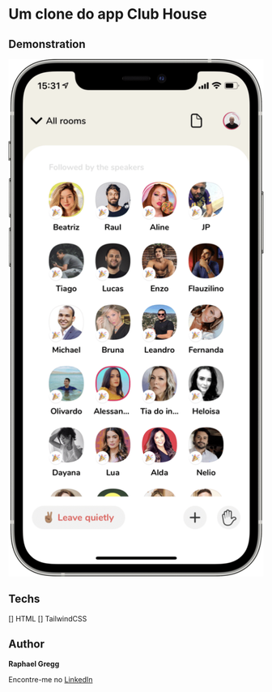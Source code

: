 # Um clone do app Club House

## Demonstration

<img src="./.github/clubhouse.png" alt="Exemplo">

## Techs

[] HTML
[] TailwindCSS

## Author

**Raphael Gregg**

 Encontre-me no <a href="https://www.linkedin.com/in/raphaelgregg/">LinkedIn</a>